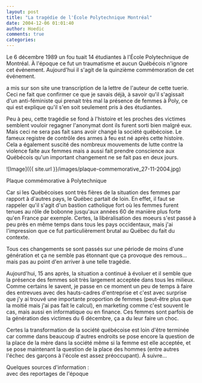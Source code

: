 ```yaml
---
layout: post
title: "La tragédie de l'École Polytechnique Montréal"
date: 2004-12-06 01:01:40
author: Hoedic
comments: true
categories: 
---
```



Le 6 décembre 1989 un fou tuait 14 étudiantes à l'École Polytechnique de Montréal. À l'époque ce fut un traumatisme et aucun Québécois n'ignore cet événement. Aujourd'hui il s'agit de la quinzième commémoration de cet événement.

 a mis sur son site une transcription de la lettre de l'auteur de cette tuerie. Ceci ne fait que confirmer ce que je savais déjà, à savoir qu'il s'agissait d'un anti-féministe qui prenait très mal la présence de femmes à Poly, ce qui est explique qu'il s'en soit seulement pris à des étudiantes.

Peu à peu, cette tragédie se fond à l'histoire et les proches des victimes semblent vouloir regagner l'anonymat dont ils furent sorti bien malgré eux. Mais ceci ne sera pas fait sans avoir changé la société québécoise. Le fameux registre de contrôle des armes à feu est né après cette histoire. Cela a également suscité des nombreux mouvements de lutte contre la violence faite aux femmes mais a aussi fait prendre conscience aux Québécois qu'un important changement ne se fait pas en deux jours.

![Image]({{ site.url }}/images/plaque-commemorative_27-11-2004.jpg)
<div class="photoattrib">Plaque commémorative à Polytechnique</div>



Car si les Québécoises sont très fières de la situation des femmes par rapport à d'autres pays, le Québec partait de loin. En effet, il faut se rappeler qu'il s'agit d'un bastion catholique fort où les femmes furent tenues au rôle de bobonne jusqu'aux années 60 de manière plus forte qu'en France par exemple. Certes, la libéralisation des moeurs s'est passé à peu près en même temps dans tous les pays occidentaux, mais j'ai l'impression que ce fut particulièrement brutal au Québec du fait du contexte.

Tous ces changements se sont passés sur une période de moins d'une génération et ça ne semble pas étonnant que ça provoque des remous... mais pas au point d'en arriver à une telle tragédie.

Aujourd'hui, 15 ans après, la situation a continué à évoluer et il semble que la présence des femmes soit très largement acceptée dans tous les milieux. Comme certains le savent, je passe en ce moment un peu de temps à faire des entrevues avec des hauts-cadres d'entreprise et c'est avec surprise que j'y ai trouvé une importante proportion de femmes (peut-être plus que la moitié mais j'ai pas fait le calcul), en marketing comme c'est souvent le cas, mais aussi en informatique ou en finance. Ces femmes sont parfois de la génération des victimes du 6 décembre, ça a du leur faire un choc.

Certes la transformation de la société québécoise est loin d'être terminée car comme dans beaucoup d'autres endroits se pose encore la question de la place de la mère dans la société même si la femme est elle acceptée, et se pose maintenant la question de la place des hommes (entre autres l'échec des garçons à l'école est assez préoccupant). À suivre...

Quelques sources d'information :<br/>
 avec des reportages de l'époque<br/>
<br/>
